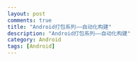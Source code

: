 ```yaml
---
layout: post
comments: true
title: "Android打包系列——自动化构建"
description: "Android打包系列——自动化构建"
category: Android
tags: [Android]
---
```

